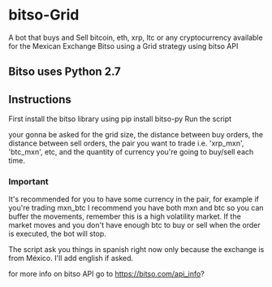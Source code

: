 # bitso-Grid
A bot that buys and Sell bitcoin, eth, xrp, ltc or any cryptocurrency available for the Mexican Exchange Bitso using a Grid strategy using bitso API

## Bitso uses Python 2.7 

## Instructions

First install the bitso library using pip install bitso-py
Run the script

your gonna be asked for the grid size, the distance between buy orders, the distance between sell orders, the pair you want to trade i.e. 'xrp_mxn', 'btc_mxn', etc, and the quantity of currency you're going to buy/sell each time. 

### Important

It's recommended for you to have some currency in the pair, for example if you're trading mxn_btc I recommend you have both mxn and btc so you can buffer the movements, remember this is a high volatility market. If the market moves and you don't have enough btc to buy or sell when the order is executed, the bot will stop.

 The script ask you things in spanish right now only because the exchange is from México. I'll add english if asked.
 
 for more info on bitso API go to https://bitso.com/api_info?
